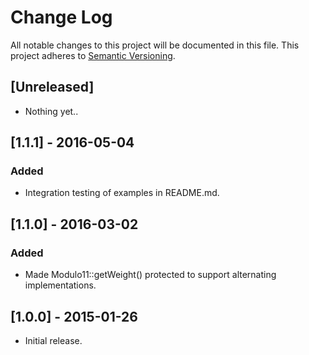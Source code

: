 # Change Log
All notable changes to this project will be documented in this file.
This project adheres to [Semantic Versioning](http://semver.org/).

## [Unreleased]

- Nothing yet..

## [1.1.1] - 2016-05-04

### Added
- Integration testing of examples in README.md.

## [1.1.0] - 2016-03-02

### Added
- Made Modulo11::getWeight() protected to support alternating implementations.

## [1.0.0] - 2015-01-26
- Initial release.
